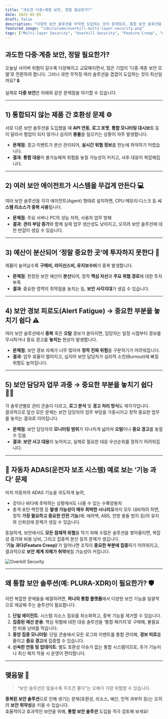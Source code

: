 ```yaml
---
title: "과도한 다중∙계층 보안, 정말 필요한가?"
date: 2025-05-05
draft: false
description: "다양한 보안 솔루션을 무작정 도입하는 것의 문제점과, 통합 보안 솔루션을 활용한 효율적인 대안 제시"
featured_image: "cdn/column/overkill-multi-layer-security.png"
tags: ["Multi-layer Security", "Overkill Security", "Feature Creep", "Alert Fatigue", "다중 보안", "계층 보안"]
---
```


## 과도한 다중∙계층 보안, 정말 필요한가?

오늘날 사이버 위협이 갈수록 다양해지고 교묘해지면서, 많은 기업이 ‘다중∙계층 보안 모델’로 전환하려 합니다. 그러나 과연 무작정 여러 솔루션을 겹겹이 도입하는 것이 최선일까요? 🔒

실제로 **다중 보안**은 아래와 같은 문제점을 야기할 수 있습니다.

<!--more-->

---

## 1) 통합되지 않는 제품 간 호환성 문제 ⚙️

서로 다른 보안 솔루션을 도입했을 때 **API 연동**, **로그 포맷**, **통합 모니터링 대시보드** 등이 달라서
협업이 되지 않거나 심지어 **충돌**을 일으키는 상황이 자주 발생합니다.

* **문제점**: 경고·이벤트가 분산 관리되어, **실시간 위협 정보**를 한눈에 파악하기 어렵습니다.
* **결과**: **통합 대응**이 불가능해져 위협을 놓칠 가능성이 커지고, 사후 대응이 복잡해집니다.

---

## 2) 여러 보안 에이전트가 시스템을 무겁게 만든다 💻

여러 보안 솔루션을 각각 에이전트(Agent) 형태로 설치하면, CPU·메모리·디스크 등 **시스템 리소스가 중복 사용**됩니다.

* **문제점**: 주요 서버나 PC의 성능 저하, 사용자 업무 방해
* **결과**: **관리 부담 증가**와 함께 실제 업무 생산성도 낮아지고, 오히려 보안 솔루션에 대한 반감이 생길 수 있습니다.

---

## 3) 예산이 분산되어 ‘정말 중요한 곳’에 투자하지 못한다 💸

제품이 늘어날수록 **구매비, 라이선스비, 유지보수비**가 중복 발생합니다.

* **문제점**: 한정된 보안 예산이 **분산**되어, 정작 **핵심 자산**과 **주요 위협 경로**에 대한 투자 부족
* **결과**: 중요한 영역의 취약점을 놓치는 등, **보안 사각지대**가 생길 수 있습니다.

---

## 4) 보안 경보 피로도(Alert Fatigue) → 중요한 부분을 놓치기 쉽다 ⚠️

여러 보안 솔루션에서 **중복** 혹은 **오탐** 경보가 쏟아지면, 담당자는 일정 시점부터 경보를 무시하거나 중요 경고를 **놓치는** 현상이 발생합니다.

* **문제점**: 보안 경보 자체가 너무 많아져 **정작 진짜 위험**을 구분하기가 어려워집니다.
* **결과**: 업무 효율이 떨어지고, 심지어 보안 담당자가 심리적 소진(Burnout)에 빠질 위험도 높아집니다.

---

## 5) 보안 담당자 업무 과중 → 중요한 부분을 놓치기 쉽다 🧑‍💻

각 솔루션별로 관리 콘솔이 다르고, **로그 분석** 및 **경고 처리 방식**도 제각각입니다.  
결과적으로 앞선 모든 문제는 보안 담당자의 업무 부담을 가중시키고 정작 중요한 업무를 놓치는 결과로 이어집니다.

* **문제점**: 보안 담당자의 **모니터링 범위**가 지나치게 넓어져 **오탐**이나 **중요 경고**를 놓칠 수 있음
* **결과**: **보안 사고 대응**이 늦어지고, 실제로 필요한 대응 우선순위를 정하기 어려워집니다.

---

## 🚗 자동차 ADAS(운전자 보조 시스템) 예로 보는 ‘기능 과다’ 문제 

마치 자동차의 ADAS 기능을 과도하게 늘려,

* 강이나 바다에 추락하는 상황에서도 나올 수 있는 수륙양용차
* 총격·포탄·핵전쟁 등 **발생 가능성이 매우 희박한 시나리오**까지 모두 대비하려 하면,
  정작 **가장 필요하고 중요한 안전 기능**(예: 에어백, ABS, 전방 충돌 방지 등)의 유지와 신뢰성에 문제가 생길 수 있습니다.

동일하게, 보안에서도 **모든 잠재적 위협**을 막기 위해 수많은 솔루션을 쌓아올리면, 복잡성 증가와 비용 낭비, 그리고 집중력 분산 등의 문제가 생깁니다.  
‘**기능 과다(Feature Creep)**’가 일어나면 조직이 **중요한 부분에 집중**하기 어려워지고, 결과적으로 **보안 체계 자체가 취약**해질 가능성이 커집니다.

![Overkill Security](https://blog.plura.io/cdn/column/overkill-multi-layer-security.png)

---

## 왜 통합 보안 솔루션(예: **PLURA-XDR**)이 필요한가? 🛡️

이런 복잡한 문제들을 해결하려면, **하나의 통합 플랫폼**에서 다양한 보안 기능을 일괄적으로 제공해 주는 솔루션이 필요합니다.

1. **단일 에이전트**: 시스템 리소스 점유를 최소화하고, 중복 기능을 제거할 수 있습니다.
2. **집중된 예산 운용**: 핵심 위협에 대한 대응 솔루션을 ‘통합 패키지’로 구매해, 불필요한 비용 낭비를 막습니다.
3. **중앙 집중 모니터링**: 단일 콘솔에서 모든 로그와 이벤트를 통합 관리해, **경보 피로**를 줄이고 **중요 경고**에 집중할 수 있습니다.
4. **신속한 연동 및 업데이트**: 별도 호환성 이슈가 없는 통합 시스템이므로, 추가 기능이나 최신 패치 적용 시 운영이 편리합니다.

---

## 맺음말 🌟

> “보안 솔루션은 많을수록 무조건 좋다”는 오해가 가장 위험할 수 있습니다.

**중복된 보안 솔루션**으로 인해 생기는 문제(호환성, 리소스, 예산, 인적 과부하 등)는 오히려 **보안 취약성**을 키울 수 있습니다.  
효율적이고 효과적인 보안을 위해, **통합 보안 솔루션** 도입을 적극 검토해 보세요!
